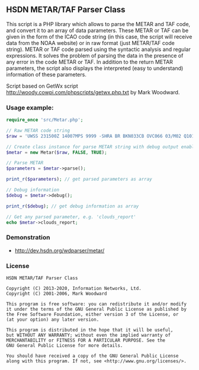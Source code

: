 ## HSDN METAR/TAF Parser Class

This script is a PHP library which allows to parse the METAR and TAF code, and convert it to an array of data parameters. These METAR or TAF can be given in the form of the ICAO code string (in this case, the script will receive data from the NOAA website) or in raw format (just METAR/TAF code string). METAR or TAF code parsed using the syntactic analysis and regular expressions. It solves the problem of parsing the data in the presence of any error in the code METAR or TAF. In addition to the return METAR parameters, the script also displays the interpreted (easy to understand) information of these parameters.

Script based on GetWx script http://woody.cowpi.com/phpscripts/getwx.php.txt by Mark Woodward.

### Usage example:
```php
require_once 'src/Metar.php';

// Raw METAR code string
$raw = 'UWSS 231500Z 14007MPS 9999 -SHRA BR BKN033CB OVC066 03/M02 Q1019 R12/220395 NOSIG RMK QFE752';

// Create class instance for parse METAR string with debug output enable
$metar = new Metar($raw, FALSE, TRUE);

// Parse METAR
$parameters = $metar->parse();

print_r($parameters); // get parsed parameters as array

// Debug information
$debug = $metar->debug();

print_r($debug); // get debug information as array

// Get any parsed parameter, e.g. 'clouds_report'
echo $metar->clouds_report;
```

### Demonstration
- http://dev.hsdn.org/wdparser/metar/

### License
    HSDN METAR/TAF Parser Class

    Copyright (C) 2013-2020, Information Networks, Ltd.
    Copyright (C) 2001-2006, Mark Woodward

    This program is free software: you can redistribute it and/or modify
    it under the terms of the GNU General Public License as published by
    the Free Software Foundation, either version 3 of the License, or
    (at your option) any later version.

    This program is distributed in the hope that it will be useful,
    but WITHOUT ANY WARRANTY; without even the implied warranty of
    MERCHANTABILITY or FITNESS FOR A PARTICULAR PURPOSE. See the
    GNU General Public License for more details.

    You should have received a copy of the GNU General Public License
    along with this program. If not, see <http://www.gnu.org/licenses/>.

